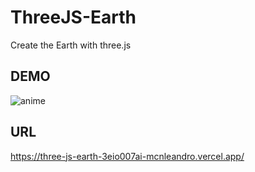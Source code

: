 # ThreeJS-Earth
Create the Earth with three.js

## DEMO

![anime](https://user-images.githubusercontent.com/72016706/137956730-ce67669e-7dc7-4cff-845b-0f8e8e442ab5.gif)

## URL

https://three-js-earth-3eio007ai-mcnleandro.vercel.app/
